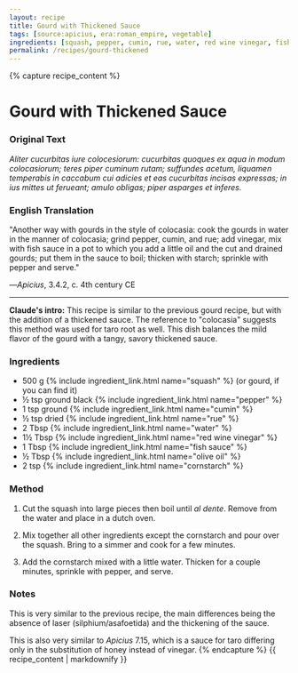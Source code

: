 ```yaml
---
layout: recipe
title: Gourd with Thickened Sauce
tags: [source:apicius, era:roman_empire, vegetable]
ingredients: [squash, pepper, cumin, rue, water, red wine vinegar, fish sauce, olive oil, cornstarch]
permalink: /recipes/gourd-thickened
---
```


{% capture recipe_content %}
# Gourd with Thickened Sauce

### Original Text
*Aliter cucurbitas iure colocesiorum: cucurbitas quoques ex aqua in modum colocasiorum; teres piper cuminum rutam; suffundes acetum, liquamen temperabis in caccabum cui adicies <oleum modicum> et eas cucurbitas incisas expressas; in ius mittes ut ferueant; amulo obligas; piper asparges et inferes.*

### English Translation
"Another way with gourds in the style of colocasia: cook the gourds in water in the manner of colocasia; grind pepper, cumin, and rue; add vinegar, mix with fish sauce in a pot to which you add a little oil and the cut and drained gourds; put them in the sauce to boil; thicken with starch; sprinkle with pepper and serve."

—*Apicius*, 3.4.2, c. 4th century CE

___

**Claude's intro:** This recipe is similar to the previous gourd recipe, but with the addition of a thickened sauce. The reference to "colocasia" suggests this method was used for taro root as well. This dish balances the mild flavor of the gourd with a tangy, savory thickened sauce.

### Ingredients
- 500 g {% include ingredient_link.html name="squash" %} (or gourd, if you can find it)  
- ½ tsp ground black {% include ingredient_link.html name="pepper" %}  
- 1 tsp ground {% include ingredient_link.html name="cumin" %}  
- ½ tsp dried {% include ingredient_link.html name="rue" %}  
- 2 Tbsp {% include ingredient_link.html name="water" %}  
- 1½ Tbsp {% include ingredient_link.html name="red wine vinegar" %}  
- 1 Tbsp {% include ingredient_link.html name="fish sauce" %}  
- ½ Tbsp {% include ingredient_link.html name="olive oil" %}  
- 2 tsp {% include ingredient_link.html name="cornstarch" %}

### Method
1. Cut the squash into large pieces then boil until *al dente*. Remove from the water and place in a dutch oven.

2. Mix together all other ingredients except the cornstarch and pour over the squash. Bring to a simmer and cook for a few minutes.

3. Add the cornstarch mixed with a little water. Thicken for a couple minutes, sprinkle with pepper, and serve.

### Notes
This is very similar to the previous recipe, the main differences being the absence of laser (silphium/asafoetida) and the thickening of the sauce.

This is also very similar to *Apicius* 7.15, which is a sauce for taro differing only in the substitution of honey instead of vinegar.
{% endcapture %}
{{ recipe_content | markdownify }}